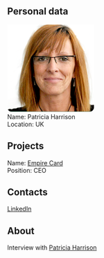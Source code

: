 ## Personal data
![ photo](photo/patricia_harrison.png)  
Name: Patricia Harrison  
Location: UK
## Projects 
Name: [Empire Card](../projects/empire_card.md)  
Position: CEO 
## Contacts
[LinkedIn](https://www.linkedin.com/in/patricia-harrison-b3b512145/?ppe=1)  
## About
Interview with [Patricia Harrison](https://www.ibm.com/developerworks/community/blogs/615af738-1ca5-40c6-b52a-bdb184875e29/entry/Where_the_worlds_of_cryptocurrency_and_traditional_banking_meet_in_perfect_harmony?lang=en)
